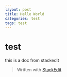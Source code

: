 ```yaml
---
layout: post
title: Hello World
categories: test
tags: test
---
```


# test

this is a doc from stackedit


> Written with [StackEdit](https://stackedit.io/).